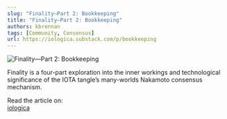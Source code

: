 ```yaml
---
slug: "Finality—Part 2: Bookkeeping"
title: "Finality—Part 2: Bookkeeping"
authors: kbrennan
tags: [Community, Consensus]
url: https://iologica.substack.com/p/bookkeeping
---
```


![Finality—Part 2: Bookkeeping](https://cdn.substack.com/image/fetch/w_1456,c_limit,f_auto,q_auto:good,fl_progressive:steep/https%3A%2F%2Fbucketeer-e05bbc84-baa3-437e-9518-adb32be77984.s3.amazonaws.com%2Fpublic%2Fimages%2F5f9e5370-706a-41dd-8648-8ff1b334eb7e_800x450.jpeg)

Finality is a four-part exploration into the inner workings and technological significance of the IOTA tangle’s many-worlds Nakamoto consensus mechanism.

Read the article on:  
[iologica](https://iologica.substack.com/p/bookkeeping)
